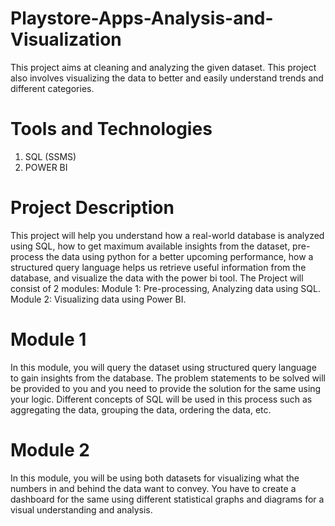 # Playstore-Apps-Analysis-and-Visualization
This project aims at cleaning and analyzing the given dataset. This project also involves visualizing the data to better and easily understand trends and different categories.

# Tools and Technologies
1. SQL (SSMS)
2. POWER BI

# Project Description
This project will help you understand how a real-world database is analyzed
using SQL, how to get maximum available insights from the dataset,
pre-process the data using python for a better upcoming performance, how a
structured query language helps us retrieve useful information from the
database, and visualize the data with the power bi tool.
The Project will consist of 2 modules:
Module 1: Pre-processing, Analyzing data using SQL.
Module 2: Visualizing data using Power BI.

# Module 1
In this module, you will query the dataset using structured query
language to gain insights from the database. The problem statements to
be solved will be provided to you and you need to provide the solution
for the same using your logic. Different concepts of SQL will be used in
this process such as aggregating the data, grouping the data, ordering
the data, etc.

# Module 2
In this module, you will be using both datasets for visualizing what the
numbers in and behind the data want to convey. You have to create a
dashboard for the same using different statistical graphs and diagrams
for a visual understanding and analysis.


